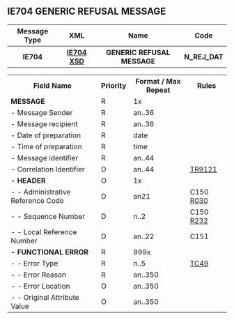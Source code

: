 ## IE704 GENERIC REFUSAL MESSAGE
<table>
 <tr>
  <th>
   Message Type
  </th>
  <th>
   XML
  </th>
  <th>
   Name
  </th>
  <th>
   Code
  </th>
 </tr>
 <tr>
  <th>
   IE704
  </th>
  <th>
  <a href="https://github.com/hmrc/excise-movement-control-system-api/blob/main/app/xsd/ie704uk.xsd">IE704 XSD</a>
  </th>
  <th>
   GENERIC REFUSAL MESSAGE
  </th>
  <th>
   N_REJ_DAT
  </th>
 </tr>
</table>
<table>
 <tr>
  <th>
   Field Name
  </th>
  <th>
   Priority
  </th>
  <th>
   Format / Max Repeat
  </th>
  <th>
   Rules
  </th>
 </tr>
 <tr>
  <td>
   <b>MESSAGE</b>
  </td>
  <td>
   R
  </td>
  <td>
   1x
  </td>
  <td>
   <span>
   </span>
  </td>
 </tr>
 <tr>
  <td>
   - Message Sender
  </td>
  <td>
   R
  </td>
  <td>
   an..36
  </td>
  <td>
  </td>
 </tr>
 <tr>
  <td>
   - Message recipient
  </td>
  <td>
   R
  </td>
  <td>
   an..36
  </td>
  <td>
  </td>
 </tr>
 <tr>
  <td>
   - Date of preparation
  </td>
  <td>
   R
  </td>
  <td>
   date
  </td>
  <td>
  </td>
 </tr>
 <tr>
  <td>
   - Time of preparation
  </td>
  <td>
   R
  </td>
  <td>
   time
  </td>
  <td>
  </td>
 </tr>
 <tr>
  <td>
   - Message identifier
  </td>
  <td>
   R
  </td>
  <td>
   an..44
  </td>
  <td>
  </td>
 </tr>
 <tr>
  <td>
   - Correlation Identifier
  </td>
  <td>
   D
  </td>
  <td>
   an..44
  </td>
  <td>
   <a href="rules.html#tr9121">
    TR9121
   </a>
  </td>
 </tr>
 <tr>
  <td>
   <b>- HEADER</b>
  </td>
  <td>
   O
  </td>
  <td>
   1x
  </td>
  <td>
   <span>
   </span>
  </td>
 </tr>
 <tr>
  <td>
   - - Administrative Reference Code
  </td>
  <td>
   D
  </td>
  <td>
   an21
  </td>
  <td>
   <span>
    C150
   </span>
   <a href="rules.html#r030">
    R030
   </a>
  </td>
 </tr>
 <tr>
  <td>
   - - Sequence Number
  </td>
  <td>
   D
  </td>
  <td>
   n..2
  </td>
  <td>
   <span>
    C150
   </span>
   <a href="rules.html#r232">
    R232
   </a>
  </td>
 </tr>
 <tr>
  <td>
   - - Local Reference Number
  </td>
  <td>
   D
  </td>
  <td>
   an..22
  </td>
  <td>
   <span>
    C151
   </span>
  </td>
 </tr>
 <tr>
  <td>
   <b>- FUNCTIONAL ERROR</b>
  </td>
  <td>
   R
  </td>
  <td>
   999x
  </td>
  <td>
   <span>
   </span>
  </td>
 </tr>
 <tr>
  <td>
   - - Error Type
  </td>
  <td>
   R
  </td>
  <td>
   n..5
  </td>
  <td>
   <a href="technical-codelists.html#tc49">
    TC49
   </a>
  </td>
 </tr>
 <tr>
  <td>
   - - Error Reason
  </td>
  <td>
   R
  </td>
  <td>
   an..350
  </td>
  <td>
  </td>
 </tr>
 <tr>
  <td>
   - - Error Location
  </td>
  <td>
   O
  </td>
  <td>
   an..350
  </td>
  <td>
  </td>
 </tr>
 <tr>
  <td>
   - - Original Attribute Value
  </td>
  <td>
   O
  </td>
  <td>
   an..350
  </td>
  <td>
  </td>
 </tr>
</table>
